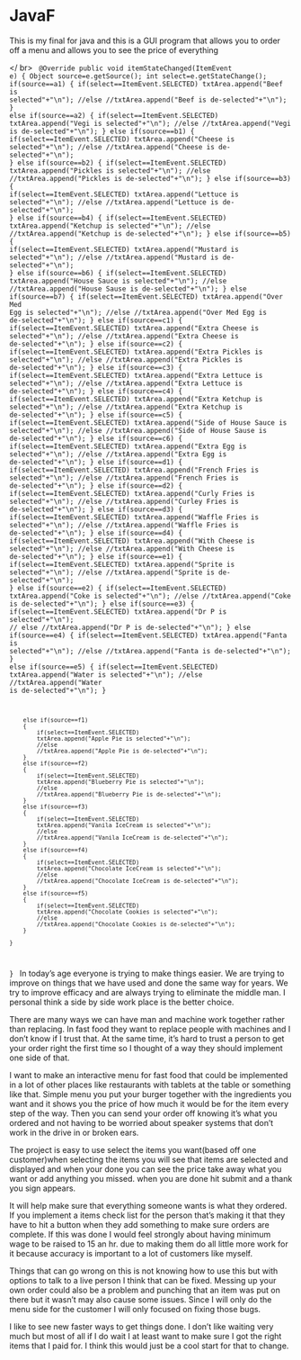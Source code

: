 # JavaF
 This is my final for java and this is a GUI program that allows you to order off a menu and allows you to see the price of everything
 
</ br>
<code> 
@Override
	public void itemStateChanged(ItemEvent e)
	{
		Object source=e.getSource();
		int select=e.getStateChange();
		if(source==a1)
		{
			if(select==ItemEvent.SELECTED)
			txtArea.append("Beef is selected"+"\n");
			//else 
			//txtArea.append("Beef is de-selected"+"\n");
		}
		else if(source==a2)
		{
			if(select==ItemEvent.SELECTED)
			txtArea.append("Vegi is selected"+"\n");
			//else 
			//txtArea.append("Vegi is de-selected"+"\n");
		}
		else if(source==b1)
		{
			if(select==ItemEvent.SELECTED)
			txtArea.append("Cheese is selected"+"\n");
			//else 
			//txtArea.append("Cheese is de-selected"+"\n");
		}
		else if(source==b2)
		{
			if(select==ItemEvent.SELECTED)
			txtArea.append("Pickles is selected"+"\n");
			//else 
			//txtArea.append("Pickles is de-selected"+"\n");
		}
		else if(source==b3)
		{
			if(select==ItemEvent.SELECTED)
			txtArea.append("Lettuce is selected"+"\n");
			//else 
			//txtArea.append("Lettuce is de-selected"+"\n");
		}
		else if(source==b4)
		{
			if(select==ItemEvent.SELECTED)
			txtArea.append("Ketchup is selected"+"\n");
			//else 
			//txtArea.append("Ketchup is de-selected"+"\n");
		}
		else if(source==b5)
		{
			if(select==ItemEvent.SELECTED)
			txtArea.append("Mustard is selected"+"\n");
			//else 
			//txtArea.append("Mustard is de-selected"+"\n");
		}
		else if(source==b6)
		{
			if(select==ItemEvent.SELECTED)
			txtArea.append("House Sauce is selected"+"\n");
			//else 
			//txtArea.append("House Sause is de-selected"+"\n");
		}
		else if(source==b7)
		{
			if(select==ItemEvent.SELECTED)
			txtArea.append("Over Med Egg is selected"+"\n");
			//else 
			//txtArea.append("Over Med Egg is de-selected"+"\n");
		}
		else if(source==c1)
		{
			if(select==ItemEvent.SELECTED)
			txtArea.append("Extra Cheese is selected"+"\n");
			//else 
			//txtArea.append("Extra Cheese is de-selected"+"\n");
		}
		else if(source==c2)
		{
			if(select==ItemEvent.SELECTED)
			txtArea.append("Extra Pickles is selected"+"\n");
			//else 
			//txtArea.append("Extra Pickles is de-selected"+"\n");
		}
		else if(source==c3)
		{
			if(select==ItemEvent.SELECTED)
			txtArea.append("Extra Lettuce is selected"+"\n");
			//else 
			//txtArea.append("Extra Lettuce is de-selected"+"\n");
		}
		else if(source==c4)
		{
			if(select==ItemEvent.SELECTED)
			txtArea.append("Extra Ketchup is selected"+"\n");
			//else 
			//txtArea.append("Extra Ketchup is de-selected"+"\n");
		}
		else if(source==c5)
		{
			if(select==ItemEvent.SELECTED)
			txtArea.append("Side of House Sauce is selected"+"\n");
			//else 
			//txtArea.append("Side of House Sause is de-selected"+"\n");
		}
		else if(source==c6)
		{
			if(select==ItemEvent.SELECTED)
			txtArea.append("Extra Egg is selected"+"\n");
			//else 
			//txtArea.append("Extra Egg is de-selected"+"\n");
		}
		else if(source==d1)
		{
			if(select==ItemEvent.SELECTED)
			txtArea.append("French Fries is selected"+"\n");
			//else 
			//txtArea.append("French Fries is de-selected"+"\n");
		}
		else if(source==d2)
		{
			if(select==ItemEvent.SELECTED)
			txtArea.append("Curly Fries is selected"+"\n");
			//else 
			//txtArea.append("Curley Fries is de-selected"+"\n");
		}
		else if(source==d3)
		{
			if(select==ItemEvent.SELECTED)
			txtArea.append("Waffle Fries is selected"+"\n");
			//else 
			//txtArea.append("Waffle Fries is de-selected"+"\n");
		}
		else if(source==d4)
		{
			if(select==ItemEvent.SELECTED)
			txtArea.append("With Cheese is selected"+"\n");
			//else 
			//txtArea.append("With Cheese is de-selected"+"\n");
		}
		else if(source==e1)
		{
			if(select==ItemEvent.SELECTED)
			txtArea.append("Sprite is selected"+"\n");
			//else 
			//txtArea.append("Sprite is de-selected"+"\n");
		}
		else if(source==e2)
		{
			if(select==ItemEvent.SELECTED)
			txtArea.append("Coke is selected"+"\n");
			//else 
			//txtArea.append("Coke is de-selected"+"\n");
		}
		else if(source==e3)
		{
			if(select==ItemEvent.SELECTED)
			txtArea.append("Dr P is selected"+"\n");
		//	else 
			//txtArea.append("Dr P is de-selected"+"\n");
		}
		else if(source==e4)
		{
			if(select==ItemEvent.SELECTED)
			txtArea.append("Fanta is selected"+"\n");
			//else 
			//txtArea.append("Fanta is de-selected"+"\n");
		}
		else if(source==e5)
		{
			if(select==ItemEvent.SELECTED)
			txtArea.append("Water is selected"+"\n");
			//else 
			//txtArea.append("Water is de-selected"+"\n");
		}
		
		
		else if(source==f1)
		{
			if(select==ItemEvent.SELECTED)
			txtArea.append("Apple Pie is selected"+"\n");
			//else 
			//txtArea.append("Apple Pie is de-selected"+"\n");
		}
		else if(source==f2)
		{
			if(select==ItemEvent.SELECTED)
			txtArea.append("Blueberry Pie is selected"+"\n");
			//else 
			//txtArea.append("Blueberry Pie is de-selected"+"\n");
		}
		else if(source==f3)
		{
			if(select==ItemEvent.SELECTED)
			txtArea.append("Vanila IceCream is selected"+"\n");
			//else 
			//txtArea.append("Vanila IceCream is de-selected"+"\n");
		}
		else if(source==f4)
		{
			if(select==ItemEvent.SELECTED)
			txtArea.append("Chocolate IceCream is selected"+"\n");
			//else 
			//txtArea.append("Chocolate IceCream is de-selected"+"\n");
		}
		else if(source==f5)
		{
			if(select==ItemEvent.SELECTED)
			txtArea.append("Chocolate Cookies is selected"+"\n");
			//else 
			//txtArea.append("Chocolate Cookies is de-selected"+"\n");
		}
		
	}	

}
</code>
In today’s age everyone is trying to make things easier. We are trying to improve on things that we have used and done the same way for years. We try to improve efficacy and are always trying to eliminate the middle man. I personal think a side by side work place is the better choice.
    
There are many ways we can have man and machine work together rather than replacing. In fast food they want to replace people with machines and I don’t know if I trust that. At the same time, it’s hard to trust a person to get your order right the first time so I thought of a way they should implement one side of that.

I want to make an interactive menu for fast food that could be implemented in a lot of other places like restaurants with tablets at the table or something like that. Simple menu you put your burger together with the ingredients you want and it shows you the price of how much it would be for the item every step of the way. Then you can send your order off knowing it’s what you ordered and not having to be worried about speaker systems that don’t work in the drive in or broken ears.

The project is easy to use select the items you want(based off one customer)when selecting the items you will see that items are selected and displayed and when your done you can see the price take away what you want or add anything you missed. when you are done hit submit and a thank you sign appears.

It will help make sure that everything someone wants is what they ordered. If you implement a items check list for the person that’s making it that they have to hit a button when they add something to make sure orders are complete. If this was done I would feel strongly about having minimum wage to be raised to 15 an hr. due to making them do all little more work for it because accuracy is important to a lot of customers like myself.

 

Things that can go wrong on this is not knowing how to use this but with options to talk to a live person I think that can be fixed. Messing up your own order could also be a problem and punching that an item was put on there but it wasn’t may also cause some issues. Since I will only do the menu side for the customer I will only focused on fixing those bugs.

           

I like to see new faster ways to get things done. I don’t like waiting very much but most of all if I do wait I at least want to make sure I got the right items that I paid for. I think this would just be a cool start for that to change.
